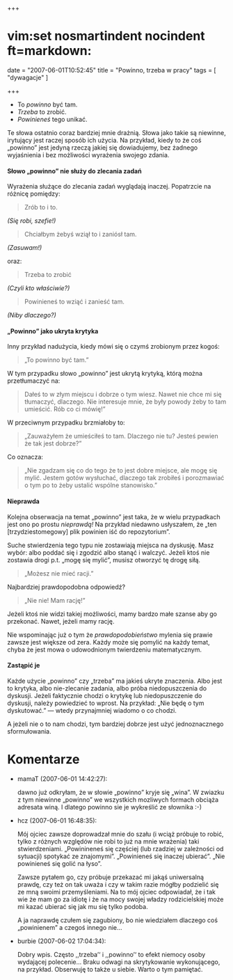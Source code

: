 +++
# vim:set nosmartindent nocindent ft=markdown:
date = "2007-06-01T10:52:45"
title = "Powinno, trzeba w pracy"
tags = [ "dywagacje" ]

+++
* To _powinno_ być tam.  
* _Trzeba_ to zrobić.  
* _Powinieneś_ tego unikać.

Te słowa ostatnio coraz bardziej mnie drażnią. Słowa jako takie są niewinne,
irytujący jest raczej sposób ich użycia. Na przykład, kiedy to że coś „powinno”
jest jedyną rzeczą jakiej się dowiadujemy, bez żadnego wyjaśnienia i bez
możliwości wyrażenia swojego zdania.

<!--more-->

#### Słowo „powinno” nie służy do zlecania zadań

Wyrażenia służące do zlecania zadań wyglądają inaczej. Popatrzcie na różnicę
pomiędzy:

> Zrób to i to.  

_(Się robi, szefie!)_  
  
> Chciałbym żebyś wziął to i zaniósł tam.  

_(Zasuwam!)_

oraz:

> Trzeba to zrobić  

_(Czyli kto właściwie?)_  
  
> Powinieneś to wziąć i zanieść tam.  

_(Niby dlaczego?)_

#### „Powinno” jako ukryta krytyka

Inny przykład nadużycia, kiedy mówi się o czymś zrobionym przez kogoś:

> „To powinno być tam.”

W tym przypadku słowo „powinno” jest ukrytą krytyką, którą można przetłumaczyć
na:

> Dałeś to w złym miejscu i dobrze o tym wiesz. Nawet nie chce mi się tłumaczyć,
> dlaczego. Nie interesuje mnie, że były powody żeby to tam umieścić.  Rób co ci
> mówię!”

W przeciwnym przypadku brzmiałoby to:

> „Zauważyłem że umieściłeś to tam. Dlaczego nie tu? Jesteś pewien że tak jest
> dobrze?”

Co oznacza:

> „Nie zgadzam się co do tego że to jest dobre miejsce, ale mogę się mylić.
> Jestem gotów wysłuchać, dlaczego tak zrobiłeś i porozmawiać o tym po to żeby
> ustalić wspólne stanowisko.”

#### Nieprawda

Kolejna obserwacja na temat „powinno” jest taka, że w wielu przypadkach jest
ono po prostu _nieprawdą!_ Na przykład niedawno usłyszałem, że „ten
[trzydziestomegowy] plik powinien iść do repozytorium”.

Suche stwierdzenia tego typu nie zostawiają miejsca na dyskusję. Masz wybór:
albo poddać się i zgodzić albo stanąć i walczyć. Jeżeli ktoś nie zostawia
drogi p.t. „mogę się mylić”, musisz otworzyć tę drogę siłą.

> „Możesz nie mieć racji.”

Najbardziej prawdopodobna odpowiedź?

> „Nie nie! Mam rację!”

Jeżeli ktoś nie widzi takiej możliwości, mamy bardzo małe szanse aby go
przekonać. Nawet, jeżeli mamy rację.

Nie wspominając już o tym że _prawdopodobieństwo_ mylenia się prawie zawsze
jest większe od zera. Każdy może się pomylić na każdy temat, chyba że jest
mowa o udowodnionym twierdzeniu matematycznym.

#### Zastąpić je

Każde użycie „powinno” czy „trzeba” ma jakieś ukryte znaczenia. Albo jest to
krytyka, albo nie-zlecanie zadania, albo próba niedopuszczenia do dyskusji.
Jeżeli faktycznie chodzi o krytykę lub niedopuszczenie do dyskusji, należy
powiedzieć to wprost. Na przykład: „Nie będę o tym dyskutować.” ― wtedy
przynajmniej wiadomo o co chodzi.

A jeżeli nie o to nam chodzi, tym bardziej dobrze jest użyć jednoznacznego
sformułowania.

# Komentarze

* mamaT (2007-06-01 14:42:27): <p>dawno już odkryłam, że w słowie
  &#8222;powinno&#8221; kryje się &#8222;wina&#8221;. W zwiazku z tym niewinne
  &#8222;powinno&#8221; we wszystkich mozliwych formach obciąża adresata winą. I
  dlatego powinno sie je wykreślić ze słownika :-)</p>
* hcz (2007-06-01 16:48:35): <p>Mój ojciec zawsze doprowadzał mnie do szału (i
  wciąż próbuje to robić, tylko z różnych względów nie robi to już na mnie
  wrażenia) taki stwierdzeniami. &#8222;Powinineneś się częściej (lub rzadziej w
  zależności od sytuacji) spotykać ze znajomymi&#8221;. &#8222;Powinieneś się
  inaczej ubierać&#8221;. &#8222;Nie powinieneś się golić na łyso&#8221;.</p>
  <p>Zawsze pytałem go, czy próbuje przekazać mi jakąś uniwersalną prawdę, czy
  też on tak uważa i czy w takim razie mógłby podzielić się ze mną swoimi
  przemyśleniami. Na to mój ojciec odpowiadał, że i tak wie że mam go za idiotę
  i że na mocy swojej władzy rodzicielskiej może mi kazać ubierać się jak mu się
  tylko podoba.</p>  <p>A ja naprawdę czułem się zagubiony, bo nie wiedziałem
  dlaczego coś &#8222;powinienem&#8221; a czegoś innego nie&#8230;</p>
* burbie (2007-06-02 17:04:34): <p>Dobry wpis. Często ,,trzeba&#8217;&#8216; i
  ,,powinno&#8217;&#8216; to efekt niemocy osoby wydającej polecenie&#8230;
  Braku odwagi na skrytykowanie wykonującego, na przykład. Obserwuję to także u
  siebie. Warto o tym pamiętać.</p>
